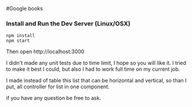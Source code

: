 #Google books

### Install and Run the Dev Server (Linux/OSX)

```
npm install
npm start
```
Then open http://localhost:3000

I didn't made any unit tests due to time limit, I hope so you will like it.
I tried to make it best I could, but also I had to work full time on my current job.

I made instead of table this list that can be horizontal and vertical, so than I put,
all controller for list in one component.

if you have any question be free to ask.
